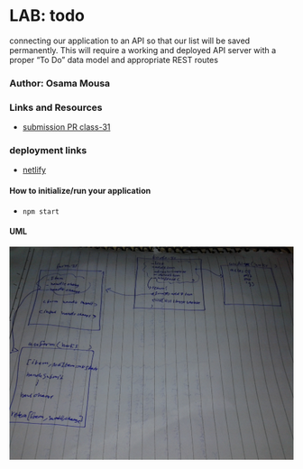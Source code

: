 
# LAB: todo
connecting our application to an API so that our list will be saved permanently. This will require a working and deployed API server with a proper “To Do” data model and appropriate REST routes 
### Author: Osama Mousa

### Links and Resources

- [submission PR class-31](https://github.com/401-advanced-javascript-osama/todo/pull/2)

### deployment links

- [netlify](https://determined-mirzakhani-02b097.netlify.app/)

#### How to initialize/run your application

- `npm start`




#### UML

![basic react app](./uml/todo2.jpg)




